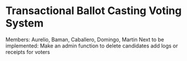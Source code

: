 # Transactional Ballot Casting Voting System
Members: Aurelio, Baman, Caballero, Domingo, Martin 
Next to be implemented:
Make an admin function to delete candidates
add logs or receipts for voters

